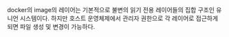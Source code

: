 docker의 image의 레이어는 기본적으로 불변의 읽기 전용 레이어들의 집합 구조인 유니언 시스템이다.
하지만 호스트 운영체제에서 관리자 권한으로 각 레이어로 접근하게 되면 파일 생성 및 변경이 가능하다.
